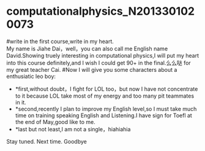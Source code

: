 # computationalphysics_N2013301020073
#write in the first course,write in my heart.  
My name is Jiahe Dai，well，you can also call me English name David.Showing truely interesting in computational physics,I will put my heart into this course definitely,and I wish I could get 90+ in the final.么么哒 for my great teacher Cai.
#Now I will give you some characters about a enthusiatic leo boy:
- *first,without doubt，I fight for LOL too，but now I have not concentrate to it because LOL take most of my energy and too many pit teammates in it.
- *second,recently I plan to improve my English level,so I must take much time on training speaking English and Listening.I have sign for Toefl at the end of May,good like to me.
- *last but not least,I am not a single，hiahiahia


Stay tuned. Next time. Goodbye
